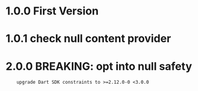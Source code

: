 # 1.0.0 First Version

# 1.0.1 check null content provider

# 2.0.0 BREAKING: opt into null safety
        upgrade Dart SDK constraints to >=2.12.0-0 <3.0.0